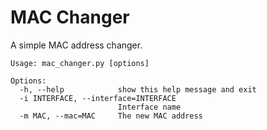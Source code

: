 # MAC Changer

A simple MAC address changer.

```plain
Usage: mac_changer.py [options]

Options:
  -h, --help            show this help message and exit
  -i INTERFACE, --interface=INTERFACE
                        Interface name
  -m MAC, --mac=MAC     The new MAC address
```
